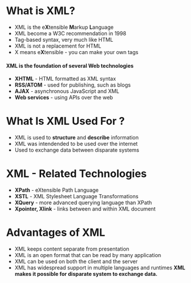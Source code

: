 # What is XML?
- XML is the e**X**tensible **M**arkup **L**anguage
- XML become a W3C recommendation in 1998
- Tag-based syntax, very much like HTML
- XML is not a replacement for HTML
- X means e**X**tensible - you can make your own tags
 #### XML is the foundation of several Web technologies
 - **XHTML** - HTML formatted  as XML syntax
 - **RSS/ATOM** - used for publishing, such as blogs
 - **AJAX** - asynchronous JavaScript and XML
 - **Web services** - using APIs over the web
 # What Is XML Used For ?
 - XML is used to **structure** and **describe** information
 - XML was intendended to be used over the internet
 - Used to exchange data between disparate systems
 # XML - Related Technologies
 - **XPath** - eXtensible Path Language
 - **XSTL** - XML Stylesheet Language Transformations
 - **XQuery** - more advanced querying language than XPath
 - **Xpointer, Xlink** - links between and within XML document
# Advantages of XML
- XML keeps content separate from presentation
- XML is an open format that can be read by many application
- XML can be used on both the client and the server
- XML has widespread support in multiple languages and runtimes
**XML makes it possible for disparate system to exchange data.**
